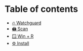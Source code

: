 # Table of contents

* [🔥 Watchguard](README.md)
* [🖨 Scan](scan.md)
* [🪟 Win + R](win-+-r.md)
* [⚙ Install](install.md)
